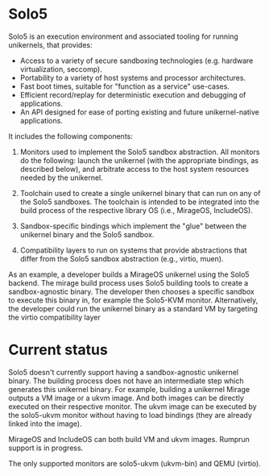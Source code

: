 # Solo5

Solo5 is an execution environment and associated tooling for running
unikernels, that provides:

* Access to a variety of secure sandboxing technologies (e.g. hardware
  virtualization, seccomp).
* Portability to a variety of host systems and processor
  architectures.
* Fast boot times, suitable for "function as a service" use-cases.
* Efficient record/replay for deterministic execution and debugging of
  applications.
* An API designed for ease of porting existing and future
  unikernel-native applications.

It includes the following components:

1. Monitors used to implement the Solo5 sandbox abstraction. All
   monitors do the following: launch the unikernel (with the
   appropriate bindings, as described below), and arbitrate access to the
   host system
   resources needed by the unikernel.

2. Toolchain used to create a single unikernel binary that can run on
   any of the Solo5 sandboxes. The toolchain is intended to be
   integrated into the build process of the respective library OS
   (i.e., MirageOS, IncludeOS).

3. Sandbox-specific bindings which implement the "glue" between the
   unikernel binary and the Solo5 sandbox.

4. Compatibility layers to run on systems that provide abstractions
   that differ from the Solo5 sandbox abstraction (e.g., virtio,
   muen).

As an example, a developer builds a MirageOS unikernel using the Solo5
backend.  The mirage build process uses Solo5 building tools to create
a sandbox-agnostic binary. The developer then chooses a specific
sandbox to execute this binary in, for example the Solo5-KVM monitor.
Alternatively, the developer could run the unikernel binary as a
standard VM by targeting the virtio compatibility layer

# Current status


Solo5 doesn't currently support having a sandbox-agnostic unikernel binary. The
building process does not have an intermediate step which generates this
unikernel binary. For example, building a unikernel Mirage outputs a VM image
or a ukvm image. And both images can be directly executed on their respective
monitor. The ukvm image can be executed by the solo5-ukvm monitor without
having to load bindings (they are already linked into the image).

MirageOS and IncludeOS can both build VM and ukvm images. Rumprun support is in
progress.

The only supported monitors are solo5-ukvm (ukvm-bin) and QEMU (virtio).

